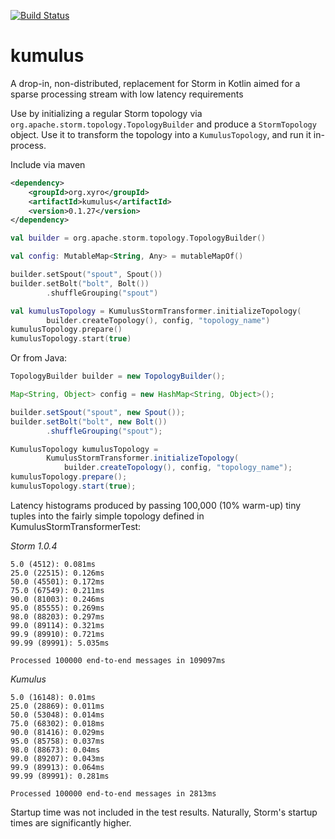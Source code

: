 [![Build Status](https://travis-ci.org/reembs/kumulus.svg?branch=master "Build Status")](https://travis-ci.org/reembs/kumulus)

# kumulus
A drop-in, non-distributed, replacement for Storm in Kotlin aimed for a sparse processing stream with low latency requirements

Use by initializing a regular Storm topology via ```org.apache.storm.topology.TopologyBuilder``` and produce a ```StormTopology``` object. Use it to transform the topology into a `KumulusTopology`, and run it in-process.

Include via maven
```xml
<dependency>
    <groupId>org.xyro</groupId>
    <artifactId>kumulus</artifactId>
    <version>0.1.27</version>
</dependency>
```

```kotlin
val builder = org.apache.storm.topology.TopologyBuilder()

val config: MutableMap<String, Any> = mutableMapOf()

builder.setSpout("spout", Spout())
builder.setBolt("bolt", Bolt())
        .shuffleGrouping("spout")

val kumulusTopology = KumulusStormTransformer.initializeTopology(
        builder.createTopology(), config, "topology_name")
kumulusTopology.prepare()
kumulusTopology.start(true)
```

Or from Java:
```java
TopologyBuilder builder = new TopologyBuilder();

Map<String, Object> config = new HashMap<String, Object>();

builder.setSpout("spout", new Spout());
builder.setBolt("bolt", new Bolt())
        .shuffleGrouping("spout");

KumulusTopology kumulusTopology =
        KumulusStormTransformer.initializeTopology(
            builder.createTopology(), config, "topology_name");
kumulusTopology.prepare();
kumulusTopology.start(true);
```

Latency histograms produced by passing 100,000 (10% warm-up) tiny tuples into the fairly simple topology defined in KumulusStormTransformerTest:

*Storm 1.0.4*
```
5.0 (4512): 0.081ms
25.0 (22515): 0.126ms
50.0 (45501): 0.172ms
75.0 (67549): 0.211ms
90.0 (81003): 0.246ms
95.0 (85555): 0.269ms
98.0 (88203): 0.297ms
99.0 (89114): 0.321ms
99.9 (89910): 0.721ms
99.99 (89991): 5.035ms

Processed 100000 end-to-end messages in 109097ms
```

*Kumulus*
```
5.0 (16148): 0.01ms
25.0 (28869): 0.011ms
50.0 (53048): 0.014ms
75.0 (68302): 0.018ms
90.0 (81416): 0.029ms
95.0 (85758): 0.037ms
98.0 (88673): 0.04ms
99.0 (89207): 0.043ms
99.9 (89913): 0.064ms
99.99 (89991): 0.281ms

Processed 100000 end-to-end messages in 2813ms
```

Startup time was not included in the test results. Naturally, Storm's startup times are significantly higher.

